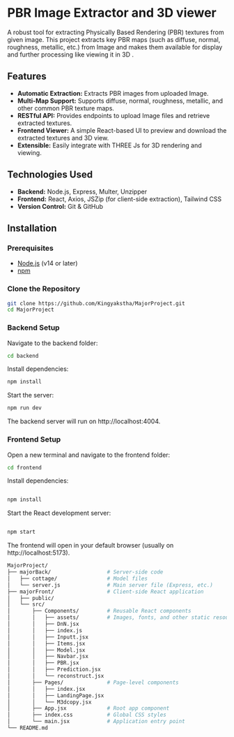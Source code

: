 # PBR Image Extractor and 3D viewer

A robust tool for extracting Physically Based Rendering (PBR) textures from given image. This project extracts key PBR maps (such as diffuse, normal, roughness, metallic, etc.) from Image and makes them available for display and further processing like viewing it in 3D .

## Features

- **Automatic Extraction:** Extracts PBR images from uploaded Image.
- **Multi-Map Support:** Supports diffuse, normal, roughness, metallic, and other common PBR texture maps.
- **RESTful API:** Provides endpoints to upload Image files and retrieve extracted textures.
- **Frontend Viewer:** A simple React-based UI to preview and download the extracted textures and 3D view.
- **Extensible:** Easily integrate with THREE Js for 3D rendering and viewing.

## Technologies Used

- **Backend:** Node.js, Express, Multer, Unzipper
- **Frontend:** React, Axios, JSZip (for client-side extraction), Tailwind CSS
- **Version Control:** Git & GitHub

## Installation

### Prerequisites

- [Node.js](https://nodejs.org/) (v14 or later)
- [npm](https://www.npmjs.com/)

### Clone the Repository

```bash
git clone https://github.com/Kingyakstha/MajorProject.git
cd MajorProject
```
### Backend Setup
Navigate to the backend folder:
```bash
cd backend
```
Install dependencies:
```bash
npm install
```
Start the server:
```bash
npm run dev
```
The backend server will run on http://localhost:4004.

### Frontend Setup
Open a new terminal and navigate to the frontend folder:
```bash
cd frontend
```
Install dependencies:
```bash

npm install
```
Start the React development server:
```bash

npm start
```
The frontend will open in your default browser (usually on http://localhost:5173).

```bash
MajorProject/
├── majorBack/                  # Server-side code
│   ├── cottage/                # Model files
│   └── server.js               # Main server file (Express, etc.)
├── majorFront/                 # Client-side React application
│   ├── public/                
│   └── src/
│       ├── Components/         # Reusable React components
│       │   ├── assets/         # Images, fonts, and other static resources
│       │   ├── DnN.jsx
│       │   ├── index.js
│       │   ├── Inputt.jsx
│       │   ├── Items.jsx
│       │   ├── Model.jsx
│       │   ├── Navbar.jsx
│       │   ├── PBR.jsx
│       │   ├── Prediction.jsx
│       │   └── reconstruct.jsx
│       ├── Pages/              # Page-level components
│       │   ├── index.jsx
│       │   ├── LandingPage.jsx
│       │   └── M3dcopy.jsx
│       ├── App.jsx             # Root app component
│       ├── index.css           # Global CSS styles
│       └── main.jsx            # Application entry point
└── README.md                   
```
